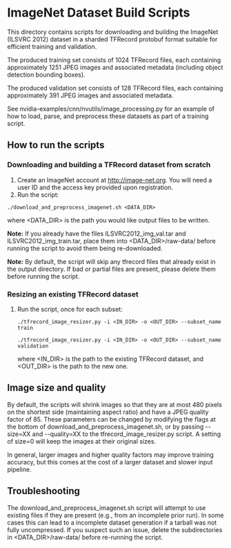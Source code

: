 
# ImageNet Dataset Build Scripts

This directory contains scripts for downloading and building the ImageNet
(ILSVRC 2012) dataset in a sharded TFRecord protobuf format suitable for
efficient training and validation.

The produced training set consists of 1024 TFRecord files, each containing
approximately 1251 JPEG images and associated metadata (including object
detection bounding boxes).

The produced validation set consists of 128 TFRecord files, each containing
approximately 391 JPEG images and associated metadata.

See nvidia-examples/cnn/nvutils/image_processing.py for an example of how to
load, parse, and preprocess these datasets as part of a training script.

## How to run the scripts

### Downloading and building a TFRecord dataset from scratch

1. Create an ImageNet account at http://image-net.org. You will need a user ID
   and the access key provided upon registration.
2. Run the script:

  `./download_and_preprocess_imagenet.sh <DATA_DIR>`

   where <DATA_DIR> is the path you would like output files to be written.

**Note:** If you already have the files ILSVRC2012_img_val.tar and
ILSVRC2012_img_train.tar, place them into <DATA_DIR>/raw-data/ before running
the script to avoid them being re-downloaded.

**Note:** By default, the script will skip any tfrecord files that already
exist in the output directory. If bad or partial files are present, please
delete them before running the script.

### Resizing an existing TFRecord dataset

1. Run the script, once for each subset:

   `./tfrecord_image_resizer.py -i <IN_DIR> -o <OUT_DIR> --subset_name train`

   `./tfrecord_image_resizer.py -i <IN_DIR> -o <OUT_DIR> --subset_name validation`

    where <IN_DIR> is the path to the existing TFRecord dataset, and <OUT_DIR>
    is the path to the new one.

## Image size and quality

By default, the scripts will shrink images so that they are at most 480 pixels
on the shortest side (maintaining aspect ratio) and have a JPEG quality factor
of 85. These parameters can be changed by modifying the flags at the bottom of
download_and_preprocess_imagenet.sh, or by passing --size=XX and --quality=XX
to the tfrecord_image_resizer.py script. A setting of size=0 will keep the
images at their original sizes.

In general, larger images and higher quality factors may improve training
accuracy, but this comes at the cost of a larger dataset and slower input
pipeline.

## Troubleshooting

The download_and_preprocess_imagenet.sh script will attempt to use existing
files if they are present (e.g., from an incomplete prior run). In some cases
this can lead to a incomplete dataset generation if a tarball was not fully
uncompressed. If you suspect such an issue, delete the subdirectories in
<DATA_DIR>/raw-data/ before re-running the script.
